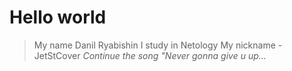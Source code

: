 # Hello world

> My name Danil Ryabishin
> I study in Netology
> My nickname - JetStCover
_Continue the song "Never gonna give u up..._